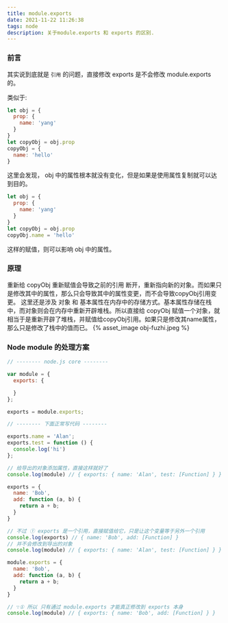 ```yaml
---
title: module.exports
date: 2021-11-22 11:26:38
tags: node
description: 关于module.exports 和 exports 的区别.
---
```


### 前言
其实说到底就是 `引用` 的问题，直接修改 exports 是不会修改 module.exports 的。 

类似于: 
``` javascript
let obj = {
  prop: {
    name: 'yang'
  }
}
let copyObj = obj.prop
copyObj = {
  name: 'hello'
}
```
这里会发现， obj 中的属性根本就没有变化，但是如果是使用属性复制就可以达到目的。
``` javascript
let obj = {
  prop: {
    name: 'yang'
  }
}
let copyObj = obj.prop
copyObj.name = 'hello'
```
这样的赋值，则可以影响 obj 中的属性。

### 原理
重新给 copyObj 重新赋值会导致之前的引用 断开，重新指向新的对象。而如果只是修改其中的属性，那么只会导致其中的属性变更，而不会导致copyObj引用变更。
这里还是涉及 对象 和 基本属性在内存中的存储方式。基本属性存储在栈中，而对象则会在内存中重新开辟堆栈。所以直接给 copyObj 赋值一个对象，就相当于是重新开辟了堆栈，并赋值给copyObj引用。如果只是修改其name属性，那么只是修改了栈中的值而已。
{% asset_image obj-fuzhi.jpeg %}


### Node module 的处理方案

``` javascript
// -------- node.js core --------

var module = {
  exports: {

  }
};

exports = module.exports;

// -------- 下面正常写代码 --------

exports.name = 'Alan';
exports.test = function () {
  console.log('hi')
};

// 给导出的对象添加属性，直接这样就好了
console.log(module) // { exports: { name: 'Alan', test: [Function] } }

exports = {
  name: 'Bob',
  add: function (a, b) {
    return a + b;
  }
}

// 不过 ① exports 是一个引用，直接赋值给它，只是让这个变量等于另外一个引用
console.log(exports) // { name: 'Bob', add: [Function] }
// 并不会修改到导出的对象
console.log(module) // { exports: { name: 'Alan', test: [Function] } }

module.exports = {
  name: 'Bob',
  add: function (a, b) {
    return a + b;
  }
}

// ∵① 所以 只有通过 module.exports 才能真正修改到 exports 本身
console.log(module) // { exports: { name: 'Bob', add: [Function] } }

```